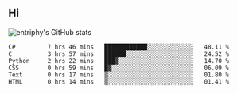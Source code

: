 ## Hi
![entriphy's GitHub stats](https://github-readme-stats.vercel.app/api?username=entriphy&show_icons=true&title_color=2196F3&bg_color=212121&text_color=FAFAFA&hide_border=true)
<!--START_SECTION:waka-->

```text
C#         7 hrs 46 mins   ████████████░░░░░░░░░░░░░   48.11 %
C          3 hrs 57 mins   ██████░░░░░░░░░░░░░░░░░░░   24.52 %
Python     2 hrs 22 mins   ███▓░░░░░░░░░░░░░░░░░░░░░   14.70 %
CSS        0 hrs 59 mins   █▓░░░░░░░░░░░░░░░░░░░░░░░   06.09 %
Text       0 hrs 17 mins   ▒░░░░░░░░░░░░░░░░░░░░░░░░   01.80 %
HTML       0 hrs 14 mins   ▒░░░░░░░░░░░░░░░░░░░░░░░░   01.41 %
```

<!--END_SECTION:waka-->
